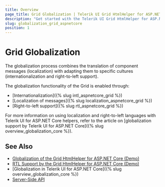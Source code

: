 ```yaml
---
title: Overview
page_title: Grid Globalization | Telerik UI Grid HtmlHelper for ASP.NET Core
description: "Get started with the Telerik UI Grid HtmlHelper for ASP.NET Core and learn about the globalization options it supports."
slug: globalization_grid_aspnetcore
position: 1
---
```


# Grid Globalization

The globalization process combines the translation of component messages (localization) with adapting them to specific cultures (internationalization and right-to-left support).

The globalization functionality of the Grid is enabled through:
* [Internationalization]({% slug intl_aspnetcore_grid %})
* [Localization of messages]({% slug localization_aspnetcore_grid %})
* [Right-to-left support]({% slug rtl_aspnetcore_grid %})

For more information on using localization and right-to-left languages with Telerik UI for ASP.NET Core helpers, refer to the article on [globalization support by Telerik UI for ASP.NET Core]({% slug overview_globalization_core %}).

## See Also

* [Globalization of the Grid HtmlHelper for ASP.NET Core (Demo)](https://demos.telerik.com/aspnet-core/grid/globalization)
* [RTL Support by the Grid HtmlHelper for ASP.NET Core (Demo)](https://demos.telerik.com/aspnet-core/grid/right-to-left-support)
* [Globalization in Telerik UI for ASP.NET Core]({% slug overview_globalization_core %})
* [Server-Side API](/api/grid)
